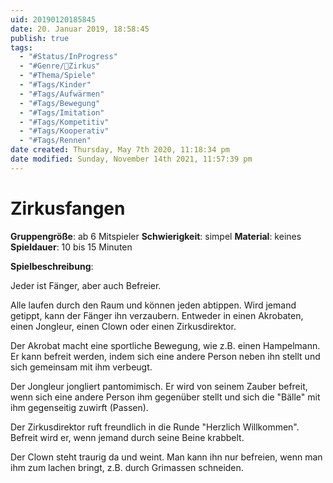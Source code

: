 ```yaml
---
uid: 20190120185845
date: 20. Januar 2019, 18:58:45
publish: true
tags:
  - "#Status/InProgress"
  - "#Genre/🎪Zirkus"
  - "#Thema/Spiele"
  - "#Tags/Kinder"
  - "#Tags/Aufwärmen"
  - "#Tags/Bewegung"
  - "#Tags/Imitation"
  - "#Tags/Kompetitiv"
  - "#Tags/Kooperativ"
  - "#Tags/Rennen"
date created: Thursday, May 7th 2020, 11:18:34 pm
date modified: Sunday, November 14th 2021, 11:57:39 pm
---
```


# Zirkusfangen

**Gruppengröße**: ab 6 Mitspieler
**Schwierigkeit**: simpel
**Material**: keines
**Spieldauer**: 10 bis 15 Minuten

**Spielbeschreibung**:

Jeder ist Fänger, aber auch Befreier.

Alle laufen durch den Raum und können jeden abtippen. Wird jemand getippt, kann der Fänger ihn verzaubern. Entweder in einen Akrobaten, einen Jongleur, einen Clown oder einen Zirkusdirektor.

Der Akrobat macht eine sportliche Bewegung, wie z.B. einen Hampelmann. Er kann befreit werden, indem sich eine andere Person neben ihn stellt und sich gemeinsam mit ihm verbeugt.

Der Jongleur jongliert pantomimisch. Er wird von seinem Zauber befreit, wenn sich eine andere Person ihm gegenüber stellt und sich die "Bälle" mit ihm gegenseitig zuwirft (Passen).

Der Zirkusdirektor ruft freundlich in die Runde "Herzlich Willkommen". Befreit wird er, wenn jemand durch seine Beine krabbelt.

Der Clown steht traurig da und weint. Man kann ihn nur befreien, wenn man ihm zum lachen bringt, z.B. durch Grimassen schneiden.

